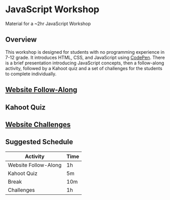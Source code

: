# JavaScript Workshop
Material for a ~2hr JavaScript Workshop

## Overview
This workshop is designed for students with no programming experience in 7-12 grade. It introduces HTML, CSS, and JavaScript using [CodePen](https://codepen.io). There is a brief presentation introducing JavaScript concepts, then a follow-along activity, followed by a Kahoot quiz and a set of challenges for the students to complete individually.

## [Website Follow-Along](WebsiteFollowAlong.md)

## Kahoot Quiz

## [Website Challenges](WebsiteChallenges.md)

## Suggested Schedule
| Activity | Time |
|-|-|
| Website Follow-Along | 1h |
| Kahoot Quiz | 5m |
| Break | 10m |
| Challenges | 1h |